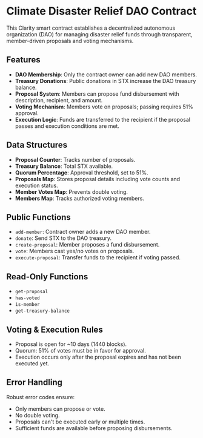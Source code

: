 # Climate Disaster Relief DAO Contract

This Clarity smart contract establishes a decentralized autonomous organization (DAO) for managing disaster relief funds through transparent, member-driven proposals and voting mechanisms.

## Features

* **DAO Membership**: Only the contract owner can add new DAO members.
* **Treasury Donations**: Public donations in STX increase the DAO treasury balance.
* **Proposal System**: Members can propose fund disbursement with description, recipient, and amount.
* **Voting Mechanism**: Members vote on proposals; passing requires 51% approval.
* **Execution Logic**: Funds are transferred to the recipient if the proposal passes and execution conditions are met.

## Data Structures

* **Proposal Counter**: Tracks number of proposals.
* **Treasury Balance**: Total STX available.
* **Quorum Percentage**: Approval threshold, set to 51%.
* **Proposals Map**: Stores proposal details including vote counts and execution status.
* **Member Votes Map**: Prevents double voting.
* **Members Map**: Tracks authorized voting members.

## Public Functions

* `add-member`: Contract owner adds a new DAO member.
* `donate`: Send STX to the DAO treasury.
* `create-proposal`: Member proposes a fund disbursement.
* `vote`: Members cast yes/no votes on proposals.
* `execute-proposal`: Transfer funds to the recipient if voting passed.

## Read-Only Functions

* `get-proposal`
* `has-voted`
* `is-member`
* `get-treasury-balance`

## Voting & Execution Rules

* Proposal is open for \~10 days (1440 blocks).
* Quorum: 51% of votes must be in favor for approval.
* Execution occurs only after the proposal expires and has not been executed yet.

## Error Handling

Robust error codes ensure:

* Only members can propose or vote.
* No double voting.
* Proposals can't be executed early or multiple times.
* Sufficient funds are available before proposing disbursements.
